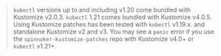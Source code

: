 >`kubectl` versions up to and including v1.20 come bundled with Kustomize v2.0.3. `kubectl` 1.21 comes bundled with Kustomize v4.0.5. Using Kustomize patches has been tested with `kubectl` v1.19.x. and standalone Kustomize v2 and v3.  You may see a `panic` error if you use the `spinnaker-kustomize-patches` repo with Kustomize v4.0+ or `kubectl` v1.21+.